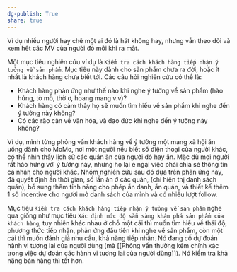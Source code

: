 ```yaml
---
dg-publish: True
share: true
---
```

Ví dụ nhiều người hay chê một ai đó là hát không hay, nhưng vẫn theo dõi và xem hết các MV của người đó mỗi khi ra mắt.

Một mục tiêu nghiên cứu ví dụ là `Kiểm tra cách khách hàng tiếp nhận ý tưởng về sản phẩm`. Mục tiêu này dành cho sản phẩm chưa ra đời, hoặc ít nhất là khách hàng chưa biết tới. Các câu hỏi nghiên cứu có thể là:
- Khách hàng phản ứng như thế nào khi nghe ý tưởng về sản phẩm (hào hứng, tò mò, thờ ơ, hoang mang v.v)?
- Khách hàng có cảm thấy họ sẽ muốn tìm hiểu về sản phẩm khi nghe đến ý tưởng này không?
- Có các rào cản về văn hóa, và đạo đức khi nghe đến ý tưởng này không?

Ví dụ, mình từng phỏng vấn khách hàng về ý tưởng một mạng xã hội ăn uống dành cho MoMo, nơi một người nếu biết số điện thoại của người khác, có thể nhìn thấy lịch sử các quán ăn của người đó hay ăn. Mặc dù mọi người rất hào hứng với ý tưởng này, nhưng họ lại e ngại việc phải chia sẻ thông tin cá nhân cho người khác. Nhóm nghiên cứu sau đó dựa trên phản ứng này, đã quyết định ẩn thời gian, số lần ăn ở các quán, (chỉ hiện thị danh sách quán), bổ sung thêm tính năng cho phép ẩn danh, ẩn quán, và thiết kế thêm 1 số incentive cho người mở danh sách của mình và có nhiều lượt follow.

Mục tiêu `Kiểm tra cách khách hàng tiếp nhận ý tưởng về sản phẩm` nghe qua giống như mục tiêu `Xác định mức độ sẵn sàng khám phá sản phẩm của khách hàng`, tuy nhiên khác nhau ở chỗ một cái thì muốn tìm hiểu về thái độ, phương thức tiếp nhận, phản ứng đầu tiên khi nghe về sản phẩm, còn một cái thì muốn đánh giá nhu cầu, khả năng tiếp nhận. Nó đang cố dự đoán hành vi tương lai của người dùng (mà [[Phỏng vấn thường kém chính xác trong việc dự đoán các hành vi tương lai của người dùng]]). Nó kiểm tra khả năng bán hàng thì tốt hơn.

